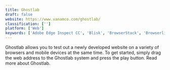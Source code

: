 ```yaml
---
title: Ghostlab
draft: false 
website: https://www.vanamco.com/ghostlab/
classification: ['']
platform: ['Web']
keywords: ['Adobe Edge Inspect CC', 'Blisk', 'BrowserStack', 'Browserlink.vim', 'Browsersync', 'CSS refresh', 'CasperJS', 'CrossBrowserTesting', 'Endtest', 'GeoScreenshot', 'GoRails', 'LT Browser', 'Live.js', 'Phantomjs', 'Reloadr', 'Sauce Labs', 'Selenium', 'Spotbot', 'Swift Playgrounds', 'TestingBot', 'TestingWhiz', 'browserling']
---
```

Ghostlab allows you to test out a newly developed website on a variety of browsers and mobile devices at the same time. To get started, simply drag the web address to the Ghostlab system and press the play button. Read more about Ghostlab.